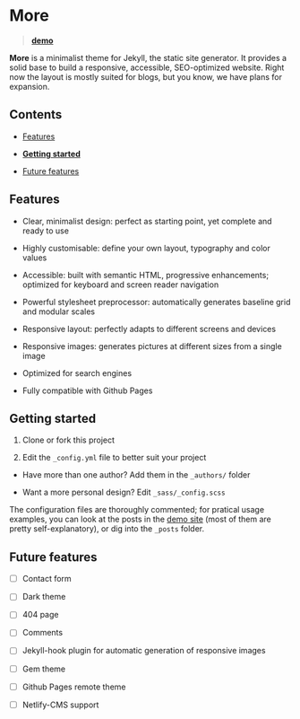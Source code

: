 # More

> [**demo**](https://wu-mng.github.io/more/)

**More** is a minimalist theme for Jekyll, the static site generator. It provides a solid base to build a responsive, accessible, SEO-optimized website. Right now the layout is mostly suited for blogs, but you know, we have plans for expansion.

## Contents

- [Features](#features)

- [**Getting started**](#getting-started)

- [Future features](#future-features)

## Features

- Clear, minimalist design: perfect as starting point, yet complete and ready to use

- Highly customisable: define your own layout, typography and color values

- Accessible: built with semantic HTML, progressive enhancements; optimized for keyboard and screen reader navigation

- Powerful stylesheet preprocessor: automatically generates baseline grid and modular scales

- Responsive layout: perfectly adapts to different screens and devices

- Responsive images: generates pictures at different sizes from a single image

- Optimized for search engines

- Fully compatible with Github Pages

## Getting started

1. Clone or fork this project

2. Edit the `_config.yml` file to better suit your project 
- Have more than one author? Add them in the `_authors/` folder

- Want a more personal design?  Edit `_sass/_config.scss`

The configuration files are thoroughly commented; for pratical usage examples, you can look at the posts in the [demo site]() (most of them are pretty self-explanatory), or dig into the `_posts` folder.

## Future features

- [ ] Contact form

- [ ] Dark theme

- [ ] 404 page

- [ ] Comments

- [ ] Jekyll-hook plugin for automatic generation of responsive images 

- [ ] Gem theme

- [ ] Github Pages remote theme

- [ ] Netlify-CMS support
